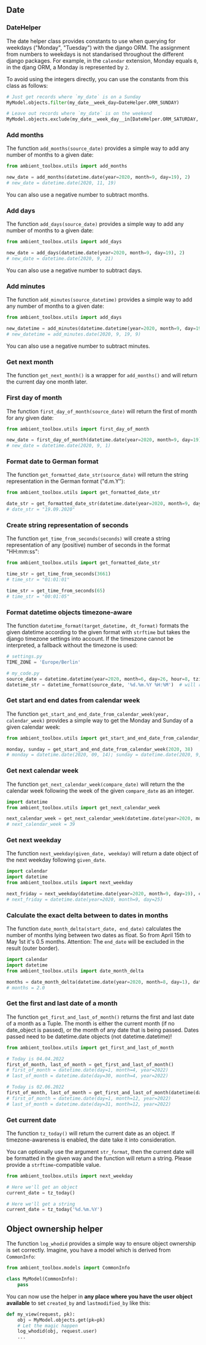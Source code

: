 
## Date

### DateHelper

The date helper class provides constants to use when querying for weekdays ("Monday", "Tuesday") with the django ORM.
The assignment from numbers to weekdays is not standarised throughout the different django packages. For example,
in the ``calendar`` extension, Monday equals `0`, in the djang ORM, a Monday is represented by `2`.

To avoid using the integers directly, you can use the constants from this class as follows:

````python
# Just get records where `my_date` is on a Sunday
MyModel.objects.filter(my_date__week_day=DateHelper.ORM_SUNDAY)

# Leave out records where `my_date` is on the weekend
MyModel.objects.exclude(my_date__week_day__in[DateHelper.ORM_SATURDAY, DateHelper.ORM_SUNDAY])
````

### Add months

The function ``add_months(source_date)`` provides a simple way to add any number of months to a given date:

````python
from ambient_toolbox.utils import add_months

new_date = add_months(datetime.date(year=2020, month=9, day=19), 2)
# new_date = datetime.date(2020, 11, 19)
````

You can also use a negative number to subtract months.

### Add days

The function ``add_days(source_date)`` provides a simple way to add any number of months to a given date:

````python
from ambient_toolbox.utils import add_days

new_date = add_days(datetime.date(year=2020, month=9, day=19), 2)
# new_date = datetime.date(2020, 9, 21)
````

You can also use a negative number to subtract days.

### Add minutes

The function ``add_minutes(source_datetime)`` provides a simple way to add any number of months to a given date:

````python
from ambient_toolbox.utils import add_days

new_datetime = add_minutes(datetime.datetime(year=2020, month=9, day=19, hour=8), 60)
# new_datetime = add_minutes.date(2020, 9, 19, 9)
````

You can also use a negative number to subtract minutes.

### Get next month

The function ``get_next_month()`` is a wrapper for ``add_months()`` and will return the current day one month later.

### First day of month

The function ``first_day_of_month(source_date)`` will return the first of month for any given date:

````python
from ambient_toolbox.utils import first_day_of_month

new_date = first_day_of_month(datetime.date(year=2020, month=9, day=19))
# new_date = datetime.date(2020, 9, 1)
````

### Format date to German format

The function ``get_formatted_date_str(source_date)`` will return the string representation in the German format ("d.m.Y"):

````python
from ambient_toolbox.utils import get_formatted_date_str

date_str = get_formatted_date_str(datetime.date(year=2020, month=9, day=19))
# date_str = "19.09.2020"
````

### Create string representation of seconds


The function ``get_time_from_seconds(seconds)`` will create a string representation of any (positive) number of seconds
in the format "HH:mm:ss":

````python
from ambient_toolbox.utils import get_formatted_date_str

time_str = get_time_from_seconds(3661)
# time_str = "01:01:01"

time_str = get_time_from_seconds(65)
# time_str = "00:01:05"
````

### Format datetime objects timezone-aware

The function ``datetime_format(target_datetime, dt_format)`` formats the given datetime according to the given format
with ``strftime`` but takes the django timezone settings into account. If the timeszone cannot be interpreted, a fallback
without the timezone is used:

````python
# settings.py
TIME_ZONE = 'Europe/Berlin'

# my_code.py
source_date = datetime.datetime(year=2020, month=6, day=26, hour=8, tzinfo=pytz.UTC)
datetime_str = datetime_format(source_date, '%d.%m.%Y %H:%M')  # will return '26.06.2020 10:00'
````

### Get start and end dates from calendar week

The function ``get_start_and_end_date_from_calendar_week(year, calendar_week)`` provides a simple way to get the Monday
and Sunday of a given calendar week:

````python
from ambient_toolbox.utils import get_start_and_end_date_from_calendar_week

monday, sunday = get_start_and_end_date_from_calendar_week(2020, 38)
# monday = datetime.date(2020, 09, 14); sunday = datetime.date(2020, 9, 20)
````

### Get next calendar week

The function ``get_next_calendar_week(compare_date)`` will return the the calendar week following the week of the given
``compare_date`` as an integer.

````python
import datetime
from ambient_toolbox.utils import get_next_calendar_week

next_calendar_week = get_next_calendar_week(datetime.date(year=2020, month=9, day=19))
# next_calendar_week = 39
````

### Get next weekday

The function ``next_weekday(given_date, weekday)`` will return a date object of the next weekday following `given_date`.

````python
import calendar
import datetime
from ambient_toolbox.utils import next_weekday

next_friday = next_weekday(datetime.date(year=2020, month=9, day=19), calendar.FRIDAY)
# next_friday = datetime.date(year=2020, month=9, day=25)
````

### Calculate the exact delta between to dates in months

The function ``date_month_delta(start_date, end_date)`` calculates the number of months lying between two dates as
float. So from April 15th to May 1st it's 0.5 months. Attention: The `end_date` will be excluded in the result
(outer border).

````python
import calendar
import datetime
from ambient_toolbox.utils import date_month_delta

months = date_month_delta(datetime.date(year=2020, month=8, day=1), datetime.date(year=2020, month=10, day=1))
# months = 2.0
````

### Get the first and last date of a month

The function ``get_first_and_last_of_month()`` returns the first and last date of a month as a Tuple.
The month is either the current month (if no date_object is passed), or the month of any date that is being passed.
Dates passed need to be datetime.date objects (not datetime.datetime)!

````python
from ambient_toolbox.utils import get_first_and_last_of_month

# Today is 04.04.2022
first_of_month, last_of_month = get_first_and_last_of_month()
# first_of_month = datetime.date(day=1, month=4, year=2022)
# last_of_month = datetime.date(day=30, month=4, year=2022)

# Today is 02.06.2022
first_of_month, last_of_month = get_first_and_last_of_month(datetime(day=16, month=12, year=2022))
# first_of_month = datetime.date(day=1, month=12, year=2022)
# last_of_month = datetime.date(day=31, month=12, year=2022)
````

### Get current date

The function ``tz_today()`` will return the current date as an object. If timezone-awareness is enabled, the date
take it into consideration.

You can optionally use the argument ``str_format``, then the current date will be formatted in the given way and the
function will return a string. Please provide a ``strftime``-compatible value.

````python
from ambient_toolbox.utils import next_weekday

# Here we'll get an object
current_date = tz_today()

# Here we'll get a string
current_date = tz_today('%d.%m.%Y')
````

## Object ownership helper

The function ``log_whodid`` provides a simple way to ensure object ownership is set correctly. Imagine, you have a model
which is derived from ``CommonInfo``:

````python
from ambient_toolbox.models import CommonInfo

class MyModel(CommonInfo):
    pass
````

You can now use the helper in **any place where you have the user object available** to set ``created_by``
and ``lastmodified_by`` like this:

````python
def my_view(request, pk):
    obj = MyModel.objects.get(pk=pk)
    # Let the magic happen
    log_whodid(obj, request.user)
    ...
````
